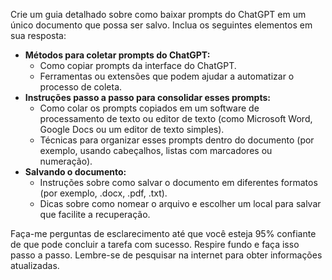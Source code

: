  
Crie um guia detalhado sobre como baixar prompts do ChatGPT em um único documento que possa ser salvo. Inclua os seguintes elementos em sua resposta:

- **Métodos para coletar prompts do ChatGPT:**
  - Como copiar prompts da interface do ChatGPT.
  - Ferramentas ou extensões que podem ajudar a automatizar o processo de coleta.
- **Instruções passo a passo para consolidar esses prompts:**
  - Como colar os prompts copiados em um software de processamento de texto ou editor de texto (como Microsoft Word, Google Docs ou um editor de texto simples).
  - Técnicas para organizar esses prompts dentro do documento (por exemplo, usando cabeçalhos, listas com marcadores ou numeração).
- **Salvando o documento:**
  - Instruções sobre como salvar o documento em diferentes formatos (por exemplo, .docx, .pdf, .txt).
  - Dicas sobre como nomear o arquivo e escolher um local para salvar que facilite a recuperação.

Faça-me perguntas de esclarecimento até que você esteja 95% confiante de que pode concluir a tarefa com sucesso. Respire fundo e faça isso passo a passo. Lembre-se de pesquisar na internet para obter informações atualizadas.
```